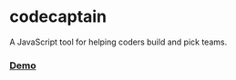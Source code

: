 codecaptain
===========

A JavaScript tool for helping coders build and pick teams.

### [Demo](https://cdn.rawgit.com/SeattlePubJS/codecaptain/071d0a983e8a91e9e82d17b66612289c3e42c3b9/app/index.html)
